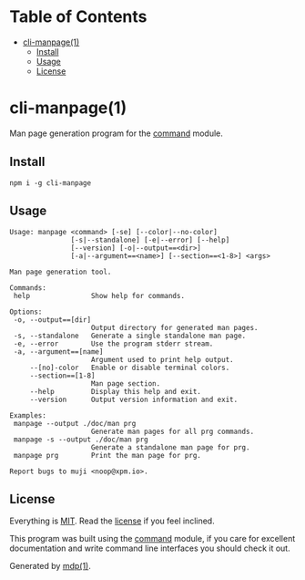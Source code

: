 Table of Contents
=================

* [cli-manpage(1)](#cli-manpage1)
  * [Install](#install)
  * [Usage](#usage)
  * [License](#license)

cli-manpage(1)
==============

Man page generation program for the [command](https://github.com/freeformsystems/cli-command) module.

## Install

```
npm i -g cli-manpage
```

## Usage

```
Usage: manpage <command> [-se] [--color|--no-color]
               [-s|--standalone] [-e|--error] [--help]
               [--version] [-o|--output==<dir>]
               [-a|--argument==<name>] [--section==<1-8>] <args>

Man page generation tool.

Commands:
 help               Show help for commands.

Options:
 -o, --output==[dir]
                    Output directory for generated man pages.
 -s, --standalone   Generate a single standalone man page.
 -e, --error        Use the program stderr stream.
 -a, --argument==[name]
                    Argument used to print help output.
     --[no]-color   Enable or disable terminal colors.
     --section==[1-8]
                    Man page section.
     --help         Display this help and exit.
     --version      Output version information and exit.

Examples:
 manpage --output ./doc/man prg
                    Generate man pages for all prg commands.
 manpage -s --output ./doc/man prg
                    Generate a standalone man page for prg.
 manpage prg        Print the man page for prg.

Report bugs to muji <noop@xpm.io>.
```

## License

Everything is [MIT](http://en.wikipedia.org/wiki/MIT_License). Read the [license](https://github.com/freeformsystems/cli-manpage/blob/master/LICENSE) if you feel inclined.

This program was built using the [command](https://github.com/freeformsystems/cli-command) module, if you care for excellent documentation and write command line interfaces you should check it out.

Generated by [mdp(1)](https://github.com/freeformsystems/mdp).

[command]: https://github.com/freeformsystems/cli-command

